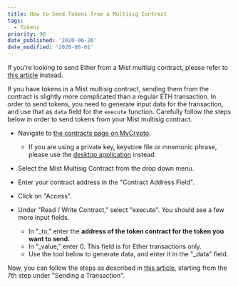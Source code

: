 ```yaml
---
title: How to Send Tokens from a Multisig Contract
tags:
  - Tokens
priority: 90
date_published: '2020-06-26'
date_modified: '2020-08-01'
---
```


<Alert>

If you're looking to send Ether from a Mist multisig contract, please refer to [this article](/how-to/sending/how-to-interact-with-a-multisig-contract) instead.

</Alert>

If you have tokens in a Mist multisig contract, sending them from the contract is slightly more complicated than a regular ETH transaction. In order to send tokens, you need to generate input data for the transaction, and use that as `data` field for the `execute` function. Carefully follow the steps below in order to send tokens from your Mist multisig contract.

* Navigate to [the contracts page on MyCrypto](https://mycrypto.com/contracts/interact).
  * If you are using a private key, keystore file or mnemonic phrase, please use the [desktop application](https://download.mycrypto.com) instead.

* Select the Mist Multisig Contract from the drop down menu.

* Enter your contract address in the "Contract Address Field".

* Click on "Access".

* Under "Read / Write Contract," select "execute". You should see a few more input fields.
  * In "_to," enter the **address of the token contract for the token you want to send.**
  * In "_value," enter 0. This field is for Ether transactions only.
  * Use the tool below to generate data, and enter it in the "_data" field.

<TokenInputData />

Now, you can follow the steps as described in [this article](/how-to/sending/how-to-interact-with-a-multisig-contract), starting from the 7th step under "Sending a Transaction".
